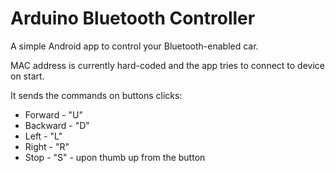 # Arduino Bluetooth Controller

A simple Android app to control your Bluetooth-enabled car.

MAC address is currently hard-coded and the app tries to connect to device on start.

It sends the commands on buttons clicks:

- Forward - "U"
- Backward - "D"
- Left - "L"
- Right - "R"
- Stop - "S" - upon thumb up from the button
